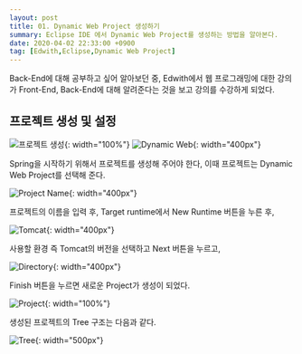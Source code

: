 ```yaml
---
layout: post
title: 01. Dynamic Web Project 생성하기
summary: Eclipse IDE 에서 Dynamic Web Project를 생성하는 방법을 알아본다.
date: 2020-04-02 22:33:00 +0900
tag: [Edwith,Eclipse,Dynamic Web Project]
---
```


Back-End에 대해 공부하고 싶어 알아보던 중, Edwith에서 웹 프로그래밍에 대한 강의가 Front-End, Back-End에 대해 알려준다는 것을 보고 강의를 수강하게 되었다.

## 프로젝트 생성 및 설정

![프로젝트 생성](https://user-images.githubusercontent.com/17156386/78255547-60bc7700-7532-11ea-984d-aabbb748b23d.png){: width="100%"}
![Dynamic Web](https://user-images.githubusercontent.com/17156386/78255561-66b25800-7532-11ea-9b68-77d777d4790d.png){: width="400px"}

Spring을 시작하기 위해서 프로젝트를 생성해 주어야 한다, 이때 프로젝트는 Dynamic Web Project를 선택해 준다.

![Project Name](https://user-images.githubusercontent.com/17156386/78255689-9eb99b00-7532-11ea-8838-23b07472f5ee.png){: width="400px"}

프로젝트의 이름을 입력 후, Target runtime에서 New Runtime 버튼을 누른 후,

![Tomcat](https://user-images.githubusercontent.com/17156386/78255693-a0835e80-7532-11ea-92c7-609e078467d1.png){: width="400px"}

사용할 환경 즉 Tomcat의 버전을 선택하고 Next 버튼을 누르고,

![Directory](https://user-images.githubusercontent.com/17156386/78258610-75027300-7536-11ea-8302-008560cbb880.png){: width="400px"}

Finish 버튼을 누르면 새로운 Project가 생성이 되었다.

![Project](https://user-images.githubusercontent.com/17156386/78258638-7cc21780-7536-11ea-8feb-60c9998f7668.png){: width="100%"}

생성된 프로젝트의 Tree 구조는 다음과 같다.

![Tree](https://user-images.githubusercontent.com/17156386/78258643-7df34480-7536-11ea-954a-a6f3104aeeeb.png){: width="500px"}
